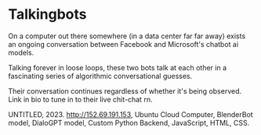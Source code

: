 # Talkingbots
On a computer out there somewhere (in a data center far far away) exists an ongoing conversation between Facebook and Microsoft's chatbot ai models.

Talking forever in loose loops, these two bots talk at each other in a fascinating series of algorithmic conversational guesses.

Their conversation continues regardless of whether it's being observed. Link in bio to tune in to their live chit-chat rn.

UNTITLED, 2023.
http://152.69.191.153, Ubuntu Cloud Computer, BlenderBot model, DialoGPT model, Custom Python Backend, JavaScript, HTML, CSS.
